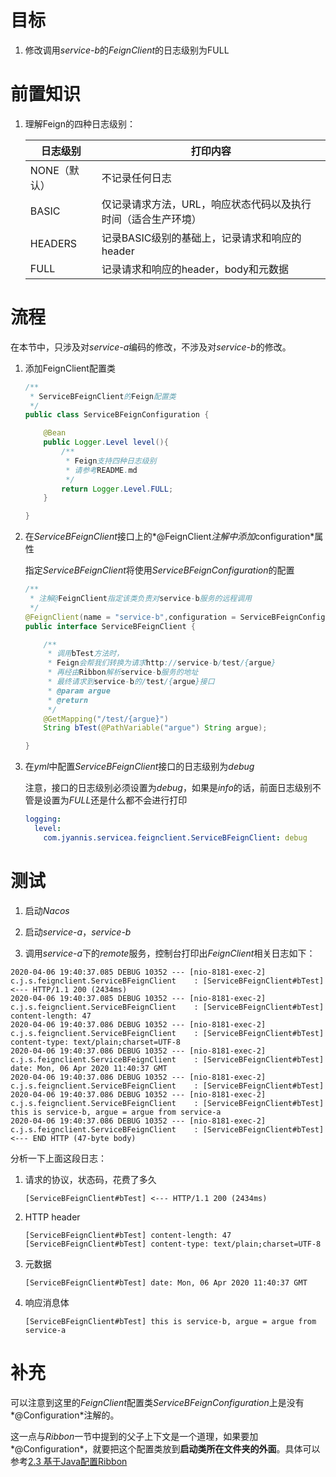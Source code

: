 # 目标

1. 修改调用*service-b*的*FeignClient*的日志级别为FULL






# 前置知识

1. 理解Feign的四种日志级别：

   | 日志级别     | 打印内容                                                     |
   | ------------ | ------------------------------------------------------------ |
   | NONE（默认） | 不记录任何日志                                               |
   | BASIC        | 仅记录请求方法，URL，响应状态代码以及执行时间（适合生产环境） |
   | HEADERS      | 记录BASIC级别的基础上，记录请求和响应的header                |
   | FULL         | 记录请求和响应的header，body和元数据                         |





# 流程

在本节中，只涉及对*service-a*编码的修改，不涉及对*service-b*的修改。

1. 添加FeignClient配置类

   ```java
   /**
    * ServiceBFeignClient的Feign配置类
    */
   public class ServiceBFeignConfiguration {
   
       @Bean
       public Logger.Level level(){
           /**
            * Feign支持四种日志级别
            * 请参考README.md
            */
           return Logger.Level.FULL;
       }
   
   }
   ```

   

2. 在*ServiceBFeignClient*接口上的*@FeignClient*注解中添加*configuration*属性

   指定*ServiceBFeignClient*将使用*ServiceBFeignConfiguration*的配置

   ```java
   /**
    * 注解@FeignClient指定该类负责对service-b服务的远程调用
    */
   @FeignClient(name = "service-b",configuration = ServiceBFeignConfiguration.class)
   public interface ServiceBFeignClient {
   
       /**
        * 调用bTest方法时，
        * Feign会帮我们转换为请求http://service-b/test/{argue}
        * 再经由Ribbon解析service-b服务的地址
        * 最终请求到service-b的/test/{argue}接口
        * @param argue
        * @return
        */
       @GetMapping("/test/{argue}")
       String bTest(@PathVariable("argue") String argue);
   
   }
   ```

   

3. 在*yml*中配置*ServiceBFeignClient*接口的日志级别为*debug*

   注意，接口的日志级别必须设置为*debug*，如果是*info*的话，前面日志级别不管是设置为*FULL*还是什么都不会进行打印

   ```yaml
   logging:
     level:
       com.jyannis.servicea.feignclient.ServiceBFeignClient: debug
   ```






# 测试

1. 启动*Nacos*

2. 启动*service-a*，*service-b*

4. 调用*service-a*下的*remote*服务，控制台打印出*FeignClient*相关日志如下：


```
2020-04-06 19:40:37.085 DEBUG 10352 --- [nio-8181-exec-2] c.j.s.feignclient.ServiceBFeignClient    : [ServiceBFeignClient#bTest] <--- HTTP/1.1 200 (2434ms)
2020-04-06 19:40:37.085 DEBUG 10352 --- [nio-8181-exec-2] c.j.s.feignclient.ServiceBFeignClient    : [ServiceBFeignClient#bTest] content-length: 47
2020-04-06 19:40:37.086 DEBUG 10352 --- [nio-8181-exec-2] c.j.s.feignclient.ServiceBFeignClient    : [ServiceBFeignClient#bTest] content-type: text/plain;charset=UTF-8
2020-04-06 19:40:37.086 DEBUG 10352 --- [nio-8181-exec-2] c.j.s.feignclient.ServiceBFeignClient    : [ServiceBFeignClient#bTest] date: Mon, 06 Apr 2020 11:40:37 GMT
2020-04-06 19:40:37.086 DEBUG 10352 --- [nio-8181-exec-2] c.j.s.feignclient.ServiceBFeignClient    : [ServiceBFeignClient#bTest] 
2020-04-06 19:40:37.086 DEBUG 10352 --- [nio-8181-exec-2] c.j.s.feignclient.ServiceBFeignClient    : [ServiceBFeignClient#bTest] this is service-b, argue = argue from service-a
2020-04-06 19:40:37.086 DEBUG 10352 --- [nio-8181-exec-2] c.j.s.feignclient.ServiceBFeignClient    : [ServiceBFeignClient#bTest] <--- END HTTP (47-byte body)
```



分析一下上面这段日志：

1. 请求的协议，状态码，花费了多久

   ```
   [ServiceBFeignClient#bTest] <--- HTTP/1.1 200 (2434ms)
   ```

2. HTTP header

   ```
   [ServiceBFeignClient#bTest] content-length: 47
   [ServiceBFeignClient#bTest] content-type: text/plain;charset=UTF-8
   ```

3. 元数据

   ```
   [ServiceBFeignClient#bTest] date: Mon, 06 Apr 2020 11:40:37 GMT
   ```

4. 响应消息体

   ```
   [ServiceBFeignClient#bTest] this is service-b, argue = argue from service-a
   ```

   

# 补充

可以注意到这里的*FeignClient*配置类*ServiceBFeignConfiguration*上是没有*@Configuration*注解的。

这一点与*Ribbon*一节中提到的父子上下文是一个道理，如果要加*@Configuration*，就要把这个配置类放到**启动类所在文件夹的外面**。具体可以参考[2.3 基于Java配置Ribbon](https://github.com/jyannis/SpringCloud-Alibaba-Learning/tree/master/2.Ribbon/2.3%20%E5%9F%BA%E4%BA%8EJava%E9%85%8D%E7%BD%AE)